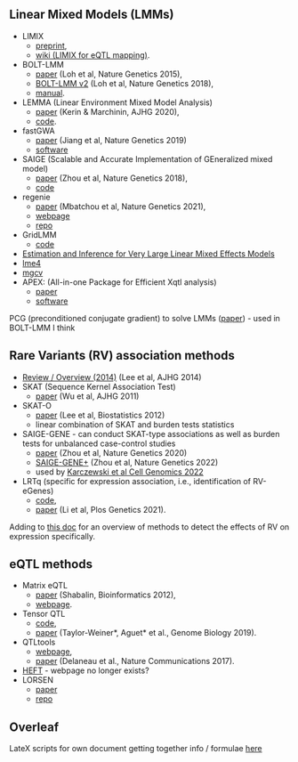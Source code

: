 ## Linear Mixed Models (LMMs)

* LIMIX
  * [preprint](https://www.biorxiv.org/content/10.1101/003905v2),
  * [wiki (LIMIX for eQTL mapping)](https://github.com/single-cell-genetics/limix_qtl/wiki).
* BOLT-LMM
  * [paper](https://www.nature.com/articles/ng.3190) (Loh et al, Nature Genetics 2015),
  * [BOLT-LMM v2](https://www.nature.com/articles/s41588-018-0144-6) (Loh et al, Nature Genetics 2018),
  * [manual](https://alkesgroup.broadinstitute.org/BOLT-LMM/BOLT-LMM_manual.html).
* LEMMA (Linear Environment Mixed Model Analysis)
  * [paper](https://www.sciencedirect.com/science/article/pii/S0002929720302779) (Kerin & Marchinin, AJHG 2020),
  * [code](https://mkerin.github.io/LEMMA/).
* fastGWA
  * [paper](https://www.nature.com/articles/s41588-019-0530-8) (Jiang et al, Nature Genetics 2019)
  * [software](https://yanglab.westlake.edu.cn/software/gcta/#fastGWA)
* SAIGE (Scalable and Accurate Implementation of GEneralized mixed model)
  * [paper](https://www.nature.com/articles/s41588-018-0184-y) (Zhou et al, Nature Genetics 2018),
  * [code](https://github.com/weizhouUMICH/SAIGE/)
* regenie
  * [paper](https://www.nature.com/articles/s41588-021-00870-7) (Mbatchou et al, Nature Genetics 2021),
  * [webpage](https://rgcgithub.github.io/regenie/)
  * [repo](https://github.com/rgcgithub/regenie)
* GridLMM
  * [code](https://github.com/deruncie/GridLMM)
* [Estimation and Inference for Very Large Linear Mixed Effects Models](https://arxiv.org/pdf/1610.08088.pdf)
* [lme4](https://github.com/lme4/lme4)
* [mgcv](https://www.maths.ed.ac.uk/~swood34/mgcv/#:~:text=mgcv%20is%20an%20R%20package,splines%20with%20automatic%20smoothness%20estimation.)
* APEX: (All-in-one Package for Efficient Xqtl analysis) 
  * [paper](https://www.biorxiv.org/content/10.1101/2020.12.18.423490v1.full.pdf)
  * [software](https://github.com/corbinq/apex)

PCG (preconditioned conjugate gradient) to solve LMMs ([paper](https://www.sciencedirect.com/science/article/pii/0377042788903585?ref=pdf_download&fr=RR-2&rr=71fa1dad6e88a831)) - used in BOLT-LMM I think

## Rare Variants (RV) association methods

* [Review / Overview (2014)](https://www.ncbi.nlm.nih.gov/pmc/articles/PMC4085641/) (Lee et al, AJHG 2014)
* SKAT (Sequence Kernel Association Test)
  * [paper](https://www.sciencedirect.com/science/article/pii/S0002929711002229) (Wu et al, AJHG 2011)
* SKAT-O 
  * [paper](https://academic.oup.com/biostatistics/article/13/4/762/241404) (Lee et al, Biostatistics 2012)
  * linear combination of SKAT and burden tests statistics
* SAIGE-GENE - can conduct SKAT-type associations as well as burden tests for unbalanced case-control studies
  * [paper](https://www.nature.com/articles/s41588-020-0621-6) (Zhou et al, Nature Genetics 2020)
  * [SAIGE-GENE+](https://www.nature.com/articles/s41588-022-01178-w) (Zhou et al, Nature Genetics 2022)
  * used by [Karczewski et al Cell Genomics 2022](https://www.sciencedirect.com/science/article/pii/S2666979X22001100)
* LRTq (specific for expression association, i.e., identification of RV-eGenes)
  * [code](https://github.com/avallonking/LRTq),
  * [paper](https://journals.plos.org/plosgenetics/article?id=10.1371/journal.pgen.1009596) (Li et al, Plos Genetics 2021).

Adding to [this doc](https://docs.google.com/document/d/1zWrtY_1xe0Ye63ukfwb940g1mLwsvRDe-LgHkDyOzvs/edit) for an overview of methods to detect the effects of RV on expression specifically.

## eQTL methods

* Matrix eQTL
  * [paper](https://academic.oup.com/bioinformatics/article/28/10/1353/213326) (Shabalin, Bioinformatics 2012),
  * [webpage](http://www.bios.unc.edu/research/genomic_software/Matrix_eQTL/).
* Tensor QTL
  * [code](https://github.com/broadinstitute/tensorqtl),
  * [paper](https://genomebiology.biomedcentral.com/articles/10.1186/s13059-019-1836-7) (Taylor-Weiner*, Aguet* et al., Genome Biology 2019).
* QTLtools
  * [webpage](https://qtltools.github.io/qtltools/),
  * [paper](https://www.nature.com/articles/ncomms15452) (Delaneau et al., Nature Communications 2017).
* [HEFT](https://academic.oup.com/bioinformatics/article/30/3/369/228688) - webpage no longer exists?
* LORSEN
  * [paper](https://www.frontiersin.org/articles/10.3389/fgene.2021.690926/full)
  * [repo](https://github.com/gaochengPRC/LORSEN)

## Overleaf

LateX scripts for own document getting together info / formulae [here](https://github.com/annacuomo/Review_G_LMM_for_genetics)
